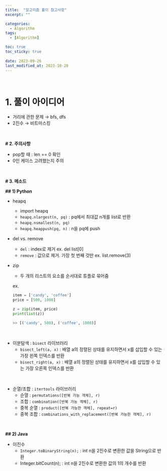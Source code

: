 ```yaml
---
title:  "알고리즘 풀이 참고사항"
excerpt: ""

categories:
  - Algorithm
tags:
  - [Algorithm]

toc: true
toc_sticky: true
 
date: 2023-09-26
last_modified_at: 2023-10-20
---
```


<br>

# **1. 풀이 아이디어**

- 거리에 관한 문제 → bfs, dfs
- 2진수 → 비트마스킹

<br>

**# 2. 주의사항**

- pop할 때 : len == 0 확인
- 0인 케이스 고려했는지 주의

<br>

**# 3. 메소드**

**## 1) Python**

- heapq
    - import heapq
    - `heapq.nlargest(n, pq)` : pq에서 최대값 n개를 list로 반환
    - `heapq.nsmallest(n, pq)`
    - `heapq.heappush(pq, n)` : n을 pq에 push

- del vs. remove
    - `del` : index로 제거 ex. del list[0]
    - `remove` : 값으로 제거. 가장 첫 번째 것만 ex. list.remove(3)

- zip
    - 두 개의 리스트의 요소를 순서대로 튜플로 묶어줌
    
    ex. 
    
    ```python
    item = ['candy', 'coffee']
    price = [500, 1000]
    
    z = zip(item, price)
    print(list(z))
    
    >> [('candy', 500), ('coffee', 1000)]
    ```

<br>

- 이분탐색 : `bisect` 라이브러리
    - `bisect_left(a, x)` : 배열 a의 정렬된 상태를 유지하면서 x를 삽입할 수 있는 가장 왼쪽 인덱스를 반환
    - `bisect_right(a, x)` : 배열 a의 정렬된 상태를 유지하면서 x를 삽입할 수 있는 가장 오른쪽 인덱스를 반환

<br>

- 순열/조합 : `itertools` 라이브러리
    - 순열 : `permutations([반복 가능 객체], r)`
    - 조합 : `combination([반복 가능 객체], r)`
    - 중복 순열 : `product([반복 가능한 객체], repeat=r)`
    - 중복 조합 : `combinations_with_replacement([반복 가능한 객체], r)`

<br>

**## 2) Java**

- 이진수
    - `Integer.toBinaryString(n);` : int n을 2진수로 변환한 값을 String으로 반환
    - Integer.bitCount(n); : int n을 2진수로 변환한 값의 1의 개수를 반환

<br>